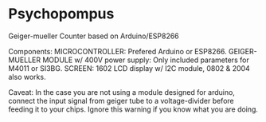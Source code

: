 # Psychopompus
Geiger-mueller Counter based on Arduino/ESP8266

Components:
MICROCONTROLLER: Prefered Arduino or ESP8266.
GEIGER-MUELLER MODULE w/ 400V power supply: Only included parameters for M4011 or SI3BG. 
SCREEN: 1602 LCD display w/ I2C module, 0802 & 2004 also works.

Caveat: In the case you are not using a module designed for arduino, connect the input signal from geiger tube to a voltage-divider before feeding it to your chips.
Ignore this warning if you know what you are doing.
